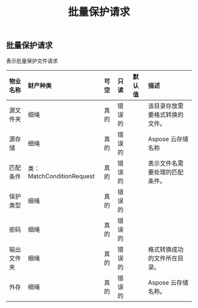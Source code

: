 ﻿---
title: 批量保护请求
second_title: Aspose.Cells Cloud Documen
type: docs
url: /zh/specification/model/batchprotectrequest/
description: Aspose.Cells 云模型规范：BatchProtectRequest。轻松处理 Excel 和其他电子表格文档，具有打开、生成、编辑、拆分、合并、比较和转换等功能
weight: 50
---
## **批量保护请求**

表示批量保护文件请求

|物业名称|财产种类|可空|只读|默认值|描述|
|:- |:- |:- |:- |:- |:- |
|源文件夹|细绳|真的|错误的||该目录存放需要格式转换的文件。|
|源存储|细绳|真的|错误的|| Aspose 云存储名称|
|匹配条件|类：MatchConditionRequest|真的|错误的||表示文件名需要处理的匹配条件。|
|保护类型|细绳|真的|错误的|||
|密码|细绳|真的|错误的|||
|输出文件夹|细绳|真的|错误的||格式转换成功的文件所在目录。|
|外存|细绳|真的|错误的||Aspose 云存储名称。|

